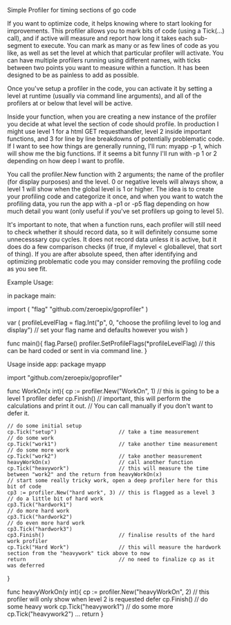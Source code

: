 Simple Profiler for timing sections of go code

If you want to optimize code, it helps knowing where to start looking for improvements. This profiler allows you to 
mark bits of code (using a Tick(...) call), and if active will measure and report how long it takes each sub-segment to execute.
You can mark as many or as few lines of code as you like, as well as set the level at which that particular profiler will activate.
You can have multiple profilers running using different names, with ticks between two points you want to measure within a function.
It has been designed to be as painless to add as possible. 

Once you've setup a profiler in the code, you can activate it by setting a level at runtime (usually via command line arguments), and
all of the profilers at or below that level will be active.

Inside your function, when you are creating a new instance of the profiler you decide at what level the section of code should profile. 
In production I might use level 1 for a html GET requesthandler, level 2 inside important functions, and 3 for line by line breakdowns
of potentially problematic code. If I want to see how things are generally running, I'll run: myapp -p 1, which will show me the big
functions. If it seems a bit funny I'll run with -p 1 or 2 depending on how deep I want to profile.

You call the profiler.New function with 2 arguments; the name of the profiler (for display purposes) and the level. 0 or negative levels
will always show, a level 1 will show when the global level is 1 or higher. The idea is to create your profiling code and categorize it 
once, and when you want to watch the profiling data, you run the app with a -p1 or -p5 flag depending on how much detail you want
(only useful if you've set profilers up going to level 5).

It's important to note, that when a function runs, each profiler will still need to check whether it should record data, so it will 
definitely consume some unnecesssary cpu cycles. It does not record data unless it is active, but it does do a few comparison checks 
(if true, if mylevel < globallevel, that sort of thing). If you are after absolute speed, then after identifying and optimizing 
problematic code you may consider removing the profiling code as you see fit. 

Example Usage:

in package main:

import (
    "flag"
    "github.com/zeroepix/goprofiler"
)

var (
    profileLevelFlag     = flag.Int("p", 0, "choose the profiling level to log and display") // set your flag name and defaults however you wish
)

func main(){
    flag.Parse()
    profiler.SetProfileFlags(*profileLevelFlag) // this can be hard coded or sent in via command line.
}

Usage inside app: 
package myapp

import "github.com/zeroepix/goprofiler"


func WorkOn(x int){
    cp := profiler.New("WorkOn", 1)     // this is going to be a level 1 profiler
	defer cp.Finish()                   // important, this will perform the calculations and print it out. 
    //  You can call manually if you don't want to defer it.

    // do some initial setup
    cp.Tick("setup")                    // take a time measurement
    // do some work
    cp.Tick("work1")                    // take another time measurement
    // do some more work
    cp.Tick("work2")                    // take another measurement
    heavyWorkOn(x)                      // call another function
    cp.Tick("heavywork")                // this will measure the time between "work2" and the return from heavyWorkOn(x)
    // start some really tricky work, open a deep profiler here for this bit of code
    cp3 := profiler.New("hard work", 3) // this is flagged as a level 3
    // do a little bit of hard work
    cp3.Tick("hardwork1")
    // do more hard work
    cp3.Tick("hardwork2")
    // do even more hard work
    cp3.Tick("hardwork3")
    cp3.Finish()                        // finalise results of the hard work profiler
    cp.Tick("Hard Work")                // this will measure the hardwork section from the "heavywork" tick above to now
    return                              // no need to finalize cp as it was deferred
    
}

func heavyWorkOn(y int){
    cp := profiler.New("heavyWorkOn", 2) // this profiler will only show when level 2 is requested
    defer cp.Finish()
    // do some heavy work
    cp.Tick("heavywork1")
    // do some more
    cp.Tick("heavywork2")
    ...
    return
}